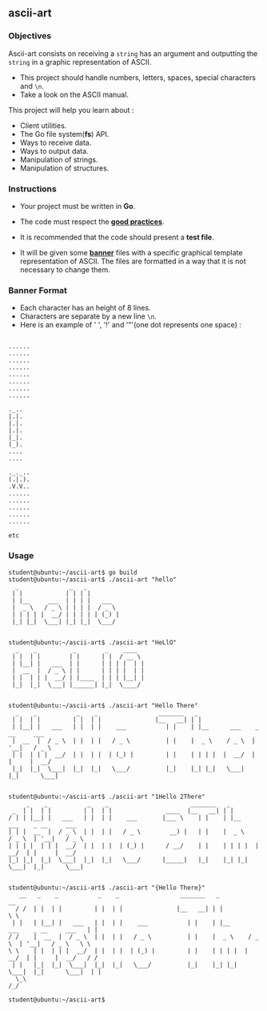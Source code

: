 ## ascii-art

### Objectives

Ascii-art consists on receiving a `string` has an argument and outputting the `string` in a graphic representation of ASCII.

- This project should handle numbers, letters, spaces, special characters and `\n`.
- Take a look on the ASCII manual.

This project will help you learn about :

- Client utilities.
- The Go file system(**fs**) API.
- Ways to receive data.
- Ways to output data.
- Manipulation of strings.
- Manipulation of structures.

### Instructions

- Your project must be written in **Go**.
- The code must respect the [**good practices**](https://public.01-edu.org/subjects/good-practices.en).
- It is recommended that the code should present a **test file**.

- It will be given some [**banner**](https://github.com/01-edu/public/blob/master/subjects/ascii-art) files with a specific graphical template representation of ASCII. The files are formatted in a way that it is not necessary to change them.

### Banner Format

- Each character has an height of 8 lines.
- Characters are separate by a new line `\n`.
- Here is an example of ' ', '!' and '"'(one dot represents one space) :

```console

......
......
......
......
......
......
......
......

._..
|.|.
|.|.
|.|.
|_|.
(_).
....
....

._._..
(.|.).
.V.V..
......
......
......
......
......

etc
```

### Usage

```console
student@ubuntu:~/ascii-art$ go build
student@ubuntu:~/ascii-art$ ./ascii-art "hello"
  _              _   _          
 | |            | | | |         
 | |__     ___  | | | |   ___   
 |  _ \   / _ \ | | | |  / _ \  
 | | | | |  __/ | | | | | (_) | 
 |_| |_|  \___| |_| |_|  \___/  
                                
                                
student@ubuntu:~/ascii-art$ ./ascii-art "HeLlO"
  _    _          _        _    ____   
 | |  | |        | |      | |  / __ \  
 | |__| |   ___  | |      | | | |  | | 
 |  __  |  / _ \ | |      | | | |  | | 
 | |  | | |  __/ | |____  | | | |__| | 
 |_|  |_|  \___| |______| |_|  \____/  
                                       
                                       
student@ubuntu:~/ascii-art$ ./ascii-art "Hello There"
  _    _           _    _                 _______   _                              
 | |  | |         | |  | |               |__   __| | |                             
 | |__| |   ___   | |  | |    ___           | |    | |__      ___    _ __     ___  
 |  __  |  / _ \  | |  | |   / _ \          | |    |  _ \    / _ \  | '__|   / _ \ 
 | |  | | |  __/  | |  | |  | (_) |         | |    | | | |  |  __/  | |     |  __/ 
 |_|  |_|  \___|  |_|  |_|   \___/          |_|    |_| |_|   \___|  |_|      \___| 
                                                                                   
                                                                                   
student@ubuntu:~/ascii-art$ ./ascii-art "1Hello 2There"
     _    _           _    _                       _______   _                              
 _  | |  | |         | |  | |               ____  |__   __| | |                             
/ | | |__| |   ___   | |  | |    ___       |___ \    | |    | |__      ___    _ __     ___  
| | |  __  |  / _ \  | |  | |   / _ \        __) |   | |    |  _ \    / _ \  | '__|   / _ \ 
| | | |  | | |  __/  | |  | |  | (_) |      / __/    | |    | | | |  |  __/  | |     |  __/ 
|_| |_|  |_|  \___|  |_|  |_|   \___/      |_____|   |_|    |_| |_|   \___|  |_|      \___| 
                                                                                            
                                                                                            
student@ubuntu:~/ascii-art$ ./ascii-art "{Hello There}"
   __   _    _           _    _                 _______   _                              __    
  / /  | |  | |         | |  | |               |__   __| | |                             \ \   
 | |   | |__| |   ___   | |  | |    ___           | |    | |__      ___    _ __     ___   | |  
/ /    |  __  |  / _ \  | |  | |   / _ \          | |    |  _ \    / _ \  | '__|   / _ \   \ \ 
\ \    | |  | | |  __/  | |  | |  | (_) |         | |    | | | |  |  __/  | |     |  __/   / / 
 | |   |_|  |_|  \___|  |_|  |_|   \___/          |_|    |_| |_|   \___|  |_|      \___|  | |  
  \_\                                                                                    /_/   
                                                                                               
student@ubuntu:~/ascii-art$
```
